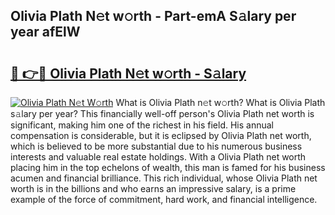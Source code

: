 ## Olivia Plath N𝚎t w𝚘rth - Part-emA S𝚊lary per year afElW

# <h2><a href="http://gc3l5f.nevu.top/?p=Olivia+Plath">🔗 👉🔴 Olivia Plath N𝚎t w𝚘rth - S𝚊lary</a></h2>

[![Olivia Plath N𝚎t W𝚘rth](https://i.imgur.com/Oavwk0R.jpeg)](http://gc3l5f.nevu.top/?p=Olivia+Plath)
What is Olivia Plath n𝚎t w𝚘rth? What is Olivia Plath s𝚊lary per year?
This financially well-off person's Olivia Plath net worth is significant, making him one of the richest in his field. His annual compensation is considerable, but it is eclipsed by Olivia Plath net worth, which is believed to be more substantial due to his numerous business interests and valuable real estate holdings. With a Olivia Plath net worth placing him in the top echelons of wealth, this man is famed for his business acumen and financial brilliance. This rich individual, whose Olivia Plath net worth is in the billions and who earns an impressive salary, is a prime example of the force of commitment, hard work, and financial intelligence.
